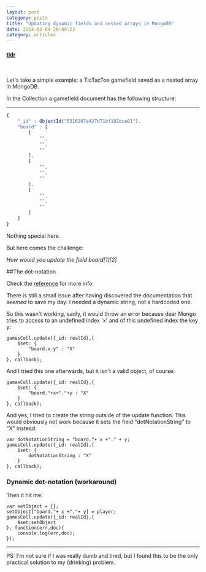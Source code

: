 ```yaml
---
layout: post
category: posts
title: "Updating dynamic fields and nested arrays in MongoDB"
date: 2014-03-04 20:49:22
category: articles
---
```


<h4>
	<a href="#tldr" class="info">tldr</a>
</h4>
<br/>

Let's take a simple example: a TicTacToe gamefield saved as a nested array in MongoDB.

In the Collection a gamefield document has the following structure:

__________________

```javascript
{
	"_id" : ObjectId("5316267e427d71bf192dce61"),
	"board" : [
		[
			"",
			"",
			""
		],
		[
			"",
			"",
			""
		],
		[
			"",
			"",
			""
		]
	]
}
```

Nothing special here.

But here comes the challenge:

*How would you update the field board[1][2]*

##The dot-notation

Check the [reference](http://docs.mongodb.org/manual/core/document/#dot-notation) for more info.

There is still a small issue after having discovered the documentation that *seemed* to save my day: I needed a dynamic string, not a hardcoded one.

So this wasn't working, sadly, it would throw an error because dear Mongo tries to access to an undefined index 'x' and of this undefined index the key y:

```
gamesColl.update({_id: realId},{
	$set: {
		"board.x.y" : "X"
	}
}, callback);
```

And I tried this one afterwards, but it isn't a valid object, of course:

```
gamesColl.update({_id: realId},{
	$set: {
		"board."+x+"."+y : "X"
	}
}, callback);
```

And yes, I tried to create the string outside of the update function. This would obviously not work because it sets the field "dotNotationString" to "X" instead:

```
var dotNotationString = "board."+ x +"." + y;
gamesColl.update({_id: realId},{
	$set: {
		dotNotationString : "X"
	}
}, callback);
```

<h3 id="tldr">Dynamic dot-notation (workaround)</h3>

Then it hit me:

```
var setObject = {};
setObject["board."+ x +"."+ y] = player;
gamesColl.update({_id: realId},{
	$set:setObject
}, function(err,doc){
	console.log(err,doc);
});

```


---

PS: I'm not sure if I was really dumb and tired, but I found this to be the only practical solution to my (drinking) problem.
